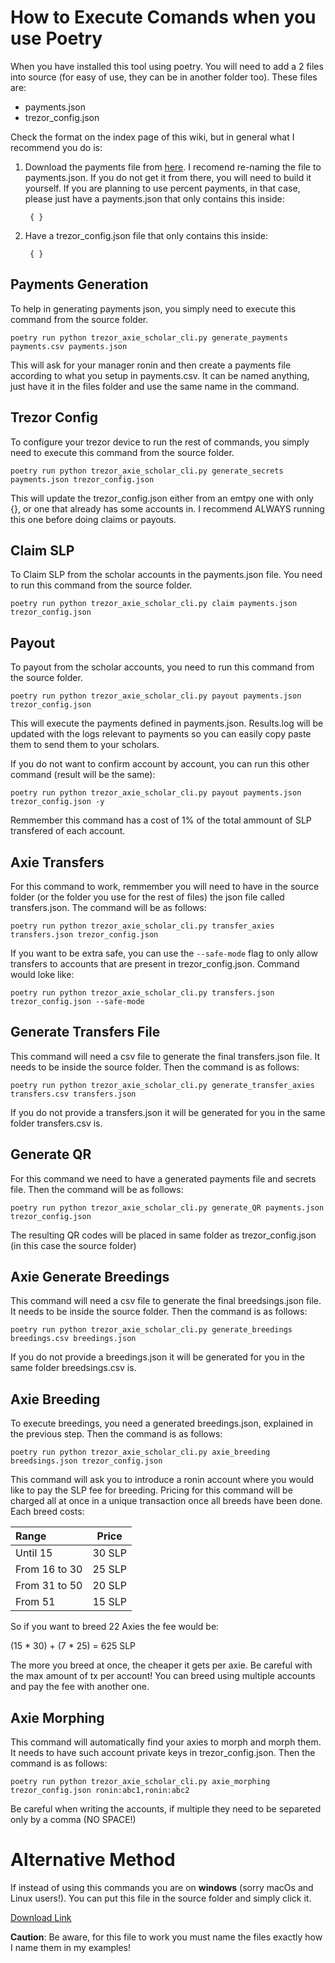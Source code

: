 # How to Execute Comands when you use Poetry

When you have installed this tool using poetry. You will need to add a 2 files into source (for easy of use, they can be in another folder too). These files are:

- payments.json
- trezor_config.json

Check the format on the index page of this wiki, but in general what I recommend you do is:

1. Download the payments file from [here](https://axie.management/tracker/payments). I recomend re-naming the file to payments.json. If you do not get it from there, you will need to build it yourself. If you are planning to use percent payments, in that case, please just have a payments.json that only contains this inside:

        { }

2. Have a trezor_config.json file that only contains this inside:

        { }


## Payments Generation

To help in generating payments json, you simply need to execute this command from the source folder.

    poetry run python trezor_axie_scholar_cli.py generate_payments payments.csv payments.json

This will ask for your manager ronin and then create a payments file according to what you setup in payments.csv. It can be named anything, just have it in the files folder and use the same name in the command.


## Trezor Config

To configure your trezor device to run the rest of commands, you simply need to execute this command from the source folder.

    poetry run python trezor_axie_scholar_cli.py generate_secrets payments.json trezor_config.json

This will update the trezor_config.json either from an emtpy one with only {}, or one that already has some accounts in. I recommend ALWAYS running this one before doing claims or payouts.


## Claim SLP

To Claim SLP from the scholar accounts in the payments.json file. You need to run this command from the source folder.

    poetry run python trezor_axie_scholar_cli.py claim payments.json trezor_config.json

## Payout

To payout from the scholar accounts, you need to run this command from the source folder.

    poetry run python trezor_axie_scholar_cli.py payout payments.json trezor_config.json

This will execute the payments defined in payments.json. Results.log will be updated with the logs relevant to payments so you can easily copy paste them to send them to your scholars.

If you do not want to confirm account by account, you can run this other command (result will be the same):

    poetry run python trezor_axie_scholar_cli.py payout payments.json trezor_config.json -y

Remmember this command has a cost of 1% of the total ammount of SLP transfered of each account.

## Axie Transfers

For this command to work, remmember you will need to have in the source folder (or the folder you use for the rest of files) the json file called transfers.json. The command will be as follows:

    poetry run python trezor_axie_scholar_cli.py transfer_axies transfers.json trezor_config.json

If you want to be extra safe, you can use the `--safe-mode` flag to only allow transfers to accounts that are present in trezor_config.json. Command would loke like:

    poetry run python trezor_axie_scholar_cli.py transfers.json trezor_config.json --safe-mode

## Generate Transfers File

This command will need a csv file to generate the final transfers.json file. It needs to be inside the source folder. Then the command is as follows:

    poetry run python trezor_axie_scholar_cli.py generate_transfer_axies transfers.csv transfers.json

If you do not provide a transfers.json it will be generated for you in the same folder transfers.csv is.

## Generate QR

For this command we need to have a generated payments file and secrets file. Then the command will be as follows:

    poetry run python trezor_axie_scholar_cli.py generate_QR payments.json trezor_config.json

The resulting QR codes will be placed in same folder as trezor_config.json (in this case the source folder)

## Axie Generate Breedings

This command will need a csv file to generate the final breedsings.json file. It needs to be inside the source folder. Then the command is as follows:

    poetry run python trezor_axie_scholar_cli.py generate_breedings breedings.csv breedings.json

If you do not provide a breedings.json it will be generated for you in the same folder breedsings.csv is.

## Axie Breeding

To execute breedings, you need a generated breedings.json, explained in the previous step. Then the command is as follows:

    poetry run python trezor_axie_scholar_cli.py axie_breeding breedsings.json trezor_config.json

This command will ask you to introduce a ronin account where you would like to pay the SLP fee for breeding. Pricing for this command will be charged all at once in a unique transaction once all breeds have been done.
Each breed costs:

| Range          | Price  |
|:-------------- |:------:|
| Until 15       | 30 SLP |
| From 16 to 30  | 25 SLP |
| From 31 to 50  | 20 SLP |
| From 51        | 15 SLP |

So if you want to breed 22 Axies the fee would be:

(15 * 30) + (7 * 25) = 625 SLP

The more you breed at once, the cheaper it gets per axie. Be careful with the max amount of tx per account!
You can breed using multiple accounts and pay the fee with another one.

## Axie Morphing

This command will automatically find your axies to morph and morph them. It needs to have such account private keys in trezor_config.json. Then the command is as follows:

    poetry run python trezor_axie_scholar_cli.py axie_morphing trezor_config.json ronin:abc1,ronin:abc2

Be careful when writing the accounts, if multiple they need to be separeted only by a comma (NO SPACE!)



# Alternative Method

If instead of using this commands you are on **windows** (sorry macOs and Linux users!).
You can put this file in the source folder and simply click it.

[Download Link](../assets/poetry_trezor_script.ps1)

**Caution**: Be aware, for this file to work you must name the files exactly how I name them in my examples!
